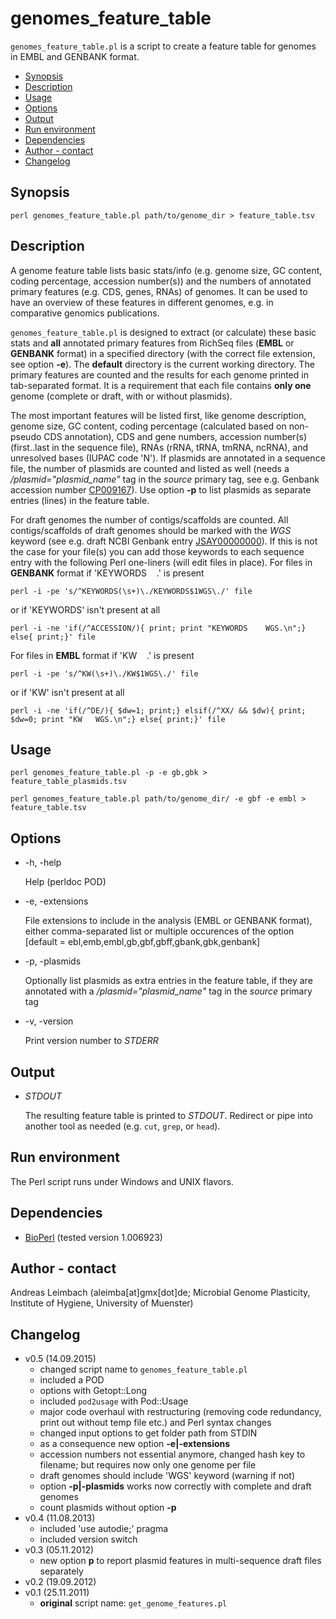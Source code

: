 genomes_feature_table
=====================

`genomes_feature_table.pl` is a script to create a feature table for genomes in EMBL and GENBANK format.

* [Synopsis](#synopsis)
* [Description](#description)
* [Usage](#usage)
* [Options](#options)
* [Output](#output)
* [Run environment](#run-environment)
* [Dependencies](#dependencies)
* [Author - contact](#author---contact)
* [Changelog](#changelog)

## Synopsis

    perl genomes_feature_table.pl path/to/genome_dir > feature_table.tsv

## Description

A genome feature table lists basic stats/info (e.g. genome size, GC
content, coding percentage, accession number(s)) and the numbers of
annotated primary features (e.g. CDS, genes, RNAs) of genomes. It
can be used to have an overview of these features in different
genomes, e.g. in comparative genomics publications.

`genomes_feature_table.pl` is designed to extract (or calculate)
these basic stats and **all** annotated primary features from RichSeq
files (**EMBL** or **GENBANK** format) in a specified directory (with the
correct file extension, see option **-e**). The **default** directory
is the current working directory. The primary features are
counted and the results for each genome printed in tab-separated
format. It is a requirement that each file contains **only one**
genome (complete or draft, with or without plasmids).

The most important features will be listed first, like genome
description, genome size, GC content, coding percentage (calculated
based on non-pseudo CDS annotation), CDS and gene numbers, accession
number(s) (first..last in the sequence file), RNAs (rRNA, tRNA,
tmRNA, ncRNA), and unresolved bases (IUPAC code 'N'). If plasmids are
annotated in a sequence file, the number of plasmids are
counted and listed as well (needs a */plasmid="plasmid_name"* tag in the
*source* primary tag, see e.g. Genbank accession number
[CP009167](http://www.ncbi.nlm.nih.gov/nuccore/CP009167)). Use option **-p**
to list plasmids as separate entries (lines) in the feature table.

For draft genomes the number of contigs/scaffolds are counted. All
contigs/scaffolds of draft genomes should be marked with the *WGS*
keyword (see e.g. draft NCBI Genbank entry
[JSAY00000000](http://www.ncbi.nlm.nih.gov/nuccore/JSAY00000000)). If this is
not the case for your file(s) you can add those keywords to each
sequence entry with the following Perl one-liners (will
edit files in place). For files in **GENBANK** format if 'KEYWORDS&nbsp;&nbsp;&nbsp;&nbsp;.' is present

    perl -i -pe 's/^KEYWORDS(\s+)\./KEYWORDS$1WGS\./' file

or if 'KEYWORDS' isn't present at all

    perl -i -ne 'if(/^ACCESSION/){ print; print "KEYWORDS    WGS.\n";} else{ print;}' file

For files in **EMBL** format if 'KW&nbsp;&nbsp;&nbsp;&nbsp;.' is present

    perl -i -pe 's/^KW(\s+)\./KW$1WGS\./' file

or if 'KW' isn't present at all

    perl -i -ne 'if(/^DE/){ $dw=1; print;} elsif(/^XX/ && $dw){ print; $dw=0; print "KW   WGS.\n";} else{ print;}' file

## Usage

    perl genomes_feature_table.pl -p -e gb,gbk > feature_table_plasmids.tsv

    perl genomes_feature_table.pl path/to/genome_dir/ -e gbf -e embl > feature_table.tsv

## Options

- -h, -help

    Help (perldoc POD)

- -e, -extensions

    File extensions to include in the analysis (EMBL or GENBANK format),
    either comma-separated list or multiple occurences of the option
    [default = ebl,emb,embl,gb,gbf,gbff,gbank,gbk,genbank]

- -p, -plasmids

    Optionally list plasmids as extra entries in the feature table, if
    they are annotated with a */plasmid="plasmid_name"* tag in the
    *source* primary tag

- -v, -version

    Print version number to *STDERR*

## Output

- *STDOUT*

    The resulting feature table is printed to *STDOUT*. Redirect or
    pipe into another tool as needed (e.g. `cut`, `grep`, or `head`).

## Run environment

The Perl script runs under Windows and UNIX flavors.

## Dependencies

- [BioPerl](http://www.bioperl.org) (tested version 1.006923)

## Author - contact

Andreas Leimbach (aleimba[at]gmx[dot]de; Microbial Genome Plasticity, Institute of Hygiene, University of Muenster)

## Changelog

- v0.5 (14.09.2015)
    - changed script name to `genomes_feature_table.pl`
    - included a POD
    - options with Getopt::Long
    - included `pod2usage` with Pod::Usage
    - major code overhaul with restructuring (removing code redundancy, print out without temp file etc.) and Perl syntax changes
    - changed input options to get folder path from STDIN
    - as a consequence new option **-e|-extensions**
    - accession numbers not essential anymore, changed hash key to filename; but requires now only one genome per file
    - draft genomes should include 'WGS' keyword (warning if not)
    - option **-p|-plasmids** works now correctly with complete and draft genomes
    - count plasmids without option **-p**
- v0.4 (11.08.2013)
    - included 'use autodie;' pragma
    - included version switch
- v0.3 (05.11.2012)
    - new option **p** to report plasmid features in multi-sequence draft files separately
- v0.2 (19.09.2012)
- v0.1 (25.11.2011)
    - **original** script name: `get_genome_features.pl`
